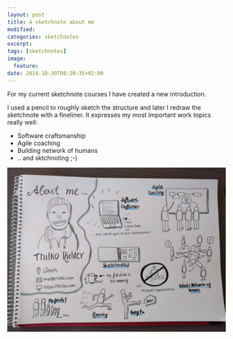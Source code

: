 ```yaml
---
layout: post
title: A sketchnote about me
modified:
categories: sketchnotes
excerpt:
tags: [sketchnotes]
image:
  feature:
date: 2018-10-30T08:20:35+02:00
---
```

For my current sketchnote courses I have created a new introduction.

I used a pencil to roughly sketch the structure and later I redraw the sketchnote with a fineliner. It expresses my most important work topics really
well:

* Software craftsmanship
* Agile coaching
* Building network of humans
* .. and sktchnoting ;-)

![about me](/images/about_me.jpg)
